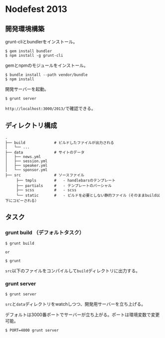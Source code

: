 # Nodefest 2013

## 開発環境構築

grunt-cliとbundlerをインストール。

    $ gem install bundler
    $ npm install -g grunt-cli

gemとnpmのモジュールをインストール。

    $ bundle install --path vendor/bundle
    $ npm install

開発サーバーを起動。

    $ grunt server

`http://localhost:3000/2013/`で確認できる。

## ディレクトリ構成

    .
    ├── build             # ビルドしたファイルが出力される
    │   └── ...
    ├── data              # サイトのデータ
    │   ├── news.yml
    │   ├── session.yml
    │   ├── speaker.yml
    │   └── sponsor.yml
    ├── src               # ソースファイル
         ├── tmpls        #   - handlebarsのテンプレート
         ├── partials     #   - テンプレートのパーシャル
         ├── scss         #   - scss
         └── static       #   - ビルドを必要としない静的ファイル（そのままbuild以下にコピーされる）

## タスク

### grunt build （デフォルトタスク）

    $ grunt build

    or

    $ grunt

`src`以下のファイルをコンパイルして`build`ディレクトリに出力する。

### grunt server

    $ grunt server

`src`と`data`ディレクトリをwatchしつつ、開発用サーバーを立ち上げる。

デフォルトは3000番ポートでサーバーが立ち上がる。ポートは環境変数で変更可能。

    $ PORT=4000 grunt server
